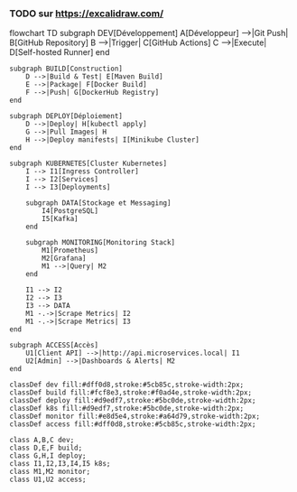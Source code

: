 ### TODO sur https://excalidraw.com/
flowchart TD
subgraph DEV[Développement]
A[Développeur] -->|Git Push| B[GitHub Repository]
B -->|Trigger| C[GitHub Actions]
C -->|Execute| D[Self-hosted Runner]
end

    subgraph BUILD[Construction]
        D -->|Build & Test| E[Maven Build]
        E -->|Package| F[Docker Build]
        F -->|Push| G[DockerHub Registry]
    end
    
    subgraph DEPLOY[Déploiement]
        D -->|Deploy| H[kubectl apply]
        G -->|Pull Images| H
        H -->|Deploy manifests| I[Minikube Cluster]
    end
    
    subgraph KUBERNETES[Cluster Kubernetes]
        I --> I1[Ingress Controller]
        I --> I2[Services]
        I --> I3[Deployments]
        
        subgraph DATA[Stockage et Messaging]
            I4[PostgreSQL]
            I5[Kafka]
        end
        
        subgraph MONITORING[Monitoring Stack]
            M1[Prometheus]
            M2[Grafana]
            M1 -->|Query| M2
        end
        
        I1 --> I2
        I2 --> I3
        I3 --> DATA
        M1 -.->|Scrape Metrics| I2
        M1 -.->|Scrape Metrics| I3
    end
    
    subgraph ACCESS[Accès]
        U1[Client API] -->|http://api.microservices.local| I1
        U2[Admin] -->|Dashboards & Alerts| M2
    end
    
    classDef dev fill:#dff0d8,stroke:#5cb85c,stroke-width:2px;
    classDef build fill:#fcf8e3,stroke:#f0ad4e,stroke-width:2px;
    classDef deploy fill:#d9edf7,stroke:#5bc0de,stroke-width:2px;
    classDef k8s fill:#d9edf7,stroke:#5bc0de,stroke-width:2px;
    classDef monitor fill:#e8d5e4,stroke:#a64d79,stroke-width:2px;
    classDef access fill:#dff0d8,stroke:#5cb85c,stroke-width:2px;
    
    class A,B,C dev;
    class D,E,F build;
    class G,H,I deploy;
    class I1,I2,I3,I4,I5 k8s;
    class M1,M2 monitor;
    class U1,U2 access;